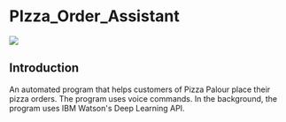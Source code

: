 # PIzza_Order_Assistant

<img src="https://images.pexels.com/photos/1653877/pexels-photo-1653877.jpeg?auto=compress&cs=tinysrgb&dpr=2&h=650&w=940">

## Introduction
An automated program that helps customers of Pizza Palour place their pizza orders. The program uses voice commands. In the background, the program uses IBM Watson's Deep Learning API.
